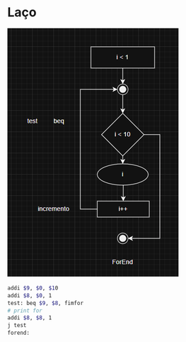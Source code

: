 # Laço

![diagrama](diagramaExemplo.PNG)

```bash
addi $9, $0, $10
addi $8, $0, 1
test: beq $9, $8, fimfor
# print for
addi $8, $8, 1
j test
forend:
```